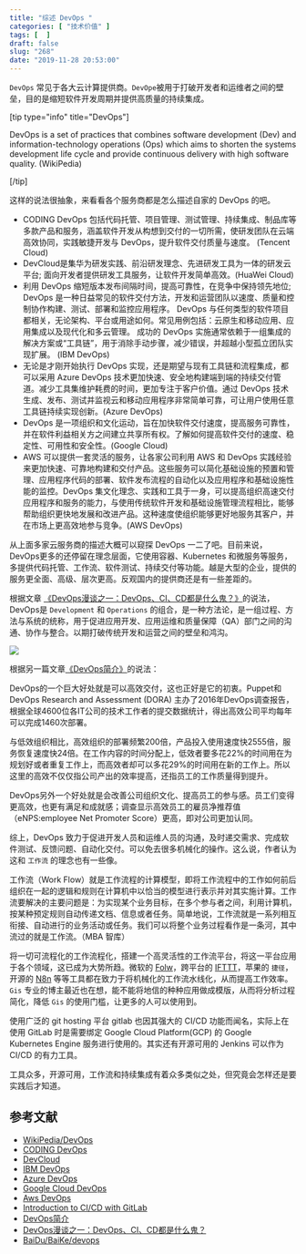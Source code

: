 ```yaml
---
title: "综述 DevOps "
categories: [ "技术价值" ]
tags: [  ]
draft: false
slug: "268"
date: "2019-11-28 20:53:00"
---
```


`DevOps` 常见于各大云计算提供商。`DevOpe`被用于打破开发者和运维者之间的壁垒，目的是缩短软件开发周期并提供高质量的持续集成。

[tip type="info" title="DevOps"]

DevOps is a set of practices that combines software development (Dev) and information-technology operations (Ops) which aims to shorten the systems development life cycle and provide continuous delivery with high software quality. (WikiPedia)

[/tip]

这样的说法很抽象，来看看各个服务商都是怎么描述自家的 DevOps 的吧。

 - CODING DevOps 包括代码托管、项目管理、测试管理、持续集成、制品库等多款产品和服务，涵盖软件开发从构想到交付的一切所需，使研发团队在云端高效协同，实践敏捷开发与 DevOps，提升软件交付质量与速度。 (Tencent Cloud)
 - DevCloud是集华为研发实践、前沿研发理念、先进研发工具为一体的研发云平台; 面向开发者提供研发工具服务，让软件开发简单高效。(HuaWei Cloud)
 - 利用 DevOps 缩短版本发布间隔时间，提高可靠性，在竞争中保持领先地位; DevOps 是一种日益常见的软件交付方法，开发和运营团队以速度、质量和控制协作构建、测试、部署和监控应用程序。 DevOps 与任何类型的软件项目都相关，无论架构、平台或用途如何。常见用例包括：云原生和移动应用、应用集成以及现代化和多云管理。 成功的 DevOps 实施通常依赖于一组集成的解决方案或“工具链”，用于消除手动步骤，减少错误，并超越小型孤立团队实现扩展。 (IBM DevOps)
 - 无论是才刚开始执行 DevOps 实现，还是期望与现有工具链和流程集成，都可以采用 Azure DevOps 技术更加快速、安全地构建端到端的持续交付管道。减少工具集维护耗费的时间，更加专注于客户价值。通过 DevOps 技术生成、发布、测试并监视云和移动应用程序非常简单可靠，可让用户使用任意工具链持续实现创新。(Azure DevOps)
 - DevOps 是一项组织和文化运动，旨在加快软件交付速度，提高服务可靠性，并在软件利益相关方之间建立共享所有权。了解如何提高软件交付的速度、稳定性、可用性和安全性。(Google Cloud)
 - AWS 可以提供一套灵活的服务，让各家公司利用 AWS 和 DevOps 实践经验来更加快速、可靠地构建和交付产品。这些服务可以简化基础设施的预置和管理、应用程序代码的部署、软件发布流程的自动化以及应用程序和基础设施性能的监控。DevOps 集文化理念、实践和工具于一身，可以提高组织高速交付应用程序和服务的能力，与使用传统软件开发和基础设施管理流程相比，能够帮助组织更快地发展和改进产品。这种速度使组织能够更好地服务其客户，并在市场上更高效地参与竞争。(AWS DevOps)

从上面多家云服务商的描述大概可以窥探 DevOps 一二了吧。目前来说，DevOps更多的还停留在理念层面，它使用容器、Kubernetes 和微服务等服务，多提供代码托管、工作流、软件测试、持续交付等功能。越是大型的企业，提供的服务更全面、高级、层次更高。反观国内的提供商还是有一些差距的。

根据文章 [《DevOps漫谈之一：DevOps、CI、CD都是什么鬼？》](https://blog.jjonline.cn/linux/238.html)的说法，DevOps是 `Development` 和 `Operations` 的组合，是一种方法论，是一组过程、方法与系统的统称，用于促进应用开发、应用运维和质量保障（QA）部门之间的沟通、协作与整合。以期打破传统开发和运营之间的壁垒和鸿沟。

![](https://imagehost-cdn.frytea.com/images/2019/11/28/ED8242FA-7556-4C45-8281-701224CAC38F.png)

根据另一篇文章[《DevOps简介》](https://www.cnblogs.com/liufei1983/p/7152013.html)的说法：

DevOps的一个巨大好处就是可以高效交付，这也正好是它的初衷。Puppet和DevOps Research and Assessment (DORA) 主办了2016年DevOps调查报告，根据全球4600位各IT公司的技术工作者的提交数据统计，得出高效公司平均每年可以完成1460次部署。

与低效组织相比，高效组织的部署频繁200倍，产品投入使用速度快2555倍，服务恢复速度快24倍。在工作内容的时间分配上，低效者要多花22%的时间用在为规划好或者重复工作上，而高效者却可以多花29%的时间用在新的工作上。所以这里的高效不仅仅指公司产出的效率提高，还指员工的工作质量得到提升。

DevOps另外一个好处就是会改善公司组织文化、提高员工的参与感。员工们变得更高效，也更有满足和成就感；调查显示高效员工的雇员净推荐值（eNPS:employee Net Promoter Score）更高，即对公司更加认同。

综上，DevOps 致力于促进开发人员和运维人员的沟通，及时递交需求、完成软件测试、反馈问题、自动化交付。可以免去很多机械化的操作。这么说，作者认为这和 `工作流` 的理念也有一些像。

工作流（Work Flow）就是工作流程的计算模型，即将工作流程中的工作如何前后组织在一起的逻辑和规则在计算机中以恰当的模型进行表示并对其实施计算。工作流要解决的主要问题是：为实现某个业务目标，在多个参与者之间，利用计算机，按某种预定规则自动传递文档、信息或者任务。简单地说，工作流就是一系列相互衔接、自动进行的业务活动或任务。我们可以将整个业务过程看作是一条河，其中流过的就是工作流。（MBA 智库）

将一切可流程化的工作流程化，搭建一个高灵活性的工作流平台，将这一平台应用于各个领域，这已成为大势所趋。微软的 [Folw](https://flow.microsoft.com/zh-cn/)，跨平台的 [IFTTT](https://ifttt.com/)，苹果的 `捷径`，开源的 [N8n](https://n8n.io/) 等等工具都在致力于将机械化的工作流水线化，从而提高工作效率。`Gis` 专业的博主最近也在想，能不能将地信的种种应用做成模版，从而将分析过程简化，降低 `Gis` 的使用门槛，让更多的人可以使用到。

使用广泛的 git hosting 平台 gitlab 也因其强大的 CI/CD 功能而闻名，实际上在使用 GitLab 时是需要绑定 Google Cloud Platform(GCP) 的 Google Kubernetes Engine 服务进行使用的。其实还有开源可用的 Jenkins 可以作为 CI/CD 的有力工具。

工具众多，开源可用，工作流和持续集成有着众多类似之处，但究竟会怎样还是要实践后才知道。

## 参考文献

 - [WikiPedia/DevOps](https://en.wikipedia.org/wiki/DevOps)
 - [CODING DevOps](https://cloud.tencent.com/product/coding)
 - [DevCloud](https://www.huaweicloud.com/devcloud/)
 - [IBM DevOps](https://www.ibm.com/cn-zh/cloud/devops)
 - [Azure DevOps](https://azure.microsoft.com/zh-cn/product-categories/devops/)
 - [Google Cloud DevOps](https://cloud.google.com/devops/)
 - [Aws DevOps](https://aws.amazon.com/cn/devops/)
 - [Introduction to CI/CD with GitLab](https://docs.gitlab.com/ee/ci/introduction/)
 - [DevOps简介](https://www.cnblogs.com/liufei1983/p/7152013.html)
 - [DevOps漫谈之一：DevOps、CI、CD都是什么鬼？](https://blog.jjonline.cn/linux/238.html)
 - [BaiDu/BaiKe/devops](https://baike.baidu.com/item/devops/2613029)

